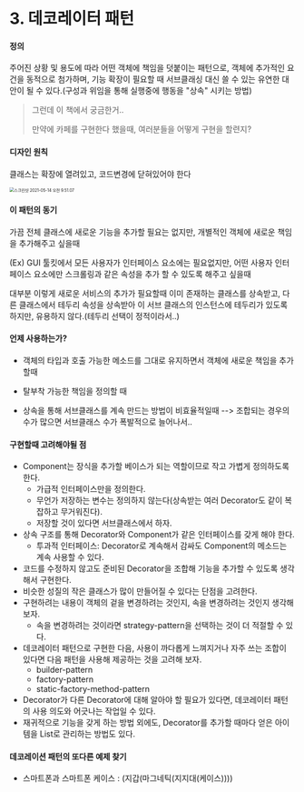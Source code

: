 # 3. 데코레이터 패턴

#### 정의

주어진 상황 및 용도에 따라 어떤 객체에 책임을 덧붙이는 패턴으로, 객체에 추가적인 요건을 동적으로 첨가하며, 기능 확장이 필요할 때 서브클래싱 대신 쓸 수 있는 유연한 대안이 될 수 있다.(구성과 위임을 통해 실행중에 행동을 "상속" 시키는 방법)



> 그런데 이 책에서 궁금한거.. 
>
> 만약에 카페를 구현한다 했을때, 여러분들을 어떻게 구현을 할련지?



#### 디자인 원칙

클래스는 확장에 열려있고, 코드변경에 닫혀있어야 한다



<img src="/Users/gabi.def/Library/Application Support/typora-user-images/스크린샷 2021-05-14 오전 9.51.07.png" alt="스크린샷 2021-05-14 오전 9.51.07" style="zoom:50%;" />

#### 이 패턴의 동기

가끔 전체 클래스에 새로운 기능을 추가할 필요는 없지만, 개별적인 객체에 새로운 책임을 추가해주고 싶을때

(Ex) GUI 툴킷에서 모든 사용자가 인터페이스 요소에는 필요없지만, 어떤 사용자 인터페이스 요소에만 스크롤링과 같은 속성을 추가 할 수 있도록 해주고 싶을때

대부분 이렇게 새로운 서비스의 추가가 필요할때 이미 존재하는 클래스를 상속받고, 다른 클래스에서 테두리 속성을 상속받아 이 서브 클래스의 인스턴스에 테두리가 있도록 하지만, 유용하지 않다.(테두리 선택이 정적이라서..)



#### 언제 사용하는가?

- 객체의 타입과 호출 가능한 메소드를 그대로 유지하면서 객체에 새로운 책임을 추가할때

- 탈부착 가능한 책임을 정의할 때

- 상속을 통해 서브클래스를 계속 만드는 방법이 비효율적일때 --> 조합되는 경우의 수가 많으면 서브클래스 수가 폭발적으로 늘어나서..

   

#### 구현할때 고려해야될 점

- Component는 장식을 추가할 베이스가 되는 역할이므로 작고 가볍게 정의하도록 한다.
  - 가급적 인터페이스만을 정의한다.
  - 무언가 저장하는 변수는 정의하지 않는다(상속받는 여러 Decorator도 같이 복잡하고 무거워진다).
  - 저장할 것이 있다면 서브클래스에서 하자.
- 상속 구조를 통해 Decorator와 Component가 같은 인터페이스를 갖게 해야 한다.
  - 투과적 인터페이스: Decorator로 계속해서 감싸도 Component의 메소드는 계속 사용할 수 있다.
- 코드를 수정하지 않고도 준비된 Decorator을 조합해 기능을 추가할 수 있도록 생각해서 구현한다.
- 비슷한 성질의 작은 클래스가 많이 만들어질 수 있다는 단점을 고려한다.
- 구현하려는 내용이 객체의 겉을 변경하려는 것인지, 속을 변경하려는 것인지 생각해 보자.
  - 속을 변경하려는 것이라면 strategy-pattern을 선택하는 것이 더 적절할 수 있다.
- 데코레이터 패턴으로 구현한 다음, 사용이 까다롭게 느껴지거나 자주 쓰는 조합이 있다면 다음 패턴을 사용해 제공하는 것을 고려해 보자.
  - builder-pattern
  - factory-pattern
  - static-factory-method-pattern
- Decorator가 다른 Decorator에 대해 알아야 할 필요가 있다면, 데코레이터 패턴의 사용 의도와 어긋나는 작업일 수 있다.
- 재귀적으로 기능을 갖게 하는 방법 외에도, Decorator를 추가할 때마다 얻은 아이템을 List로 관리하는 방법도 있다.



#### 데코레이션 패턴의 또다른 예제 찾기

- 스마트폰과 스마트폰 케이스 :  (지갑(마그네틱(지지대(케이스))))

